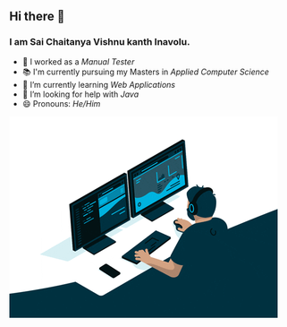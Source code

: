 ## Hi there 👋
### I am Sai Chaitanya Vishnu kanth Inavolu. 

- 🔭 I worked as a *Manual Tester*
- 📚 I'm currently pursuing my Masters in *Applied Computer Science*
- 🌱 I’m currently learning *Web Applications*
- 🤔 I’m looking for help with *Java*
- 😄 Pronouns: *He/Him*

![](ai-personalization-seo.gif)
